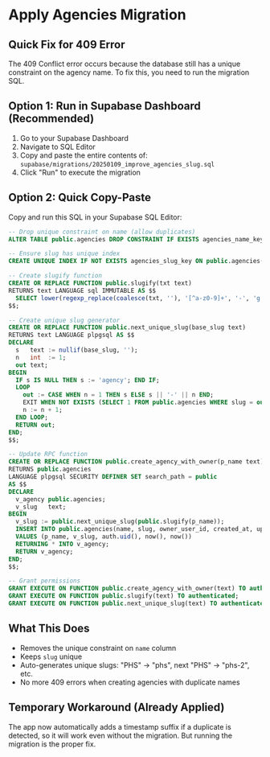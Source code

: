 # Apply Agencies Migration

## Quick Fix for 409 Error

The 409 Conflict error occurs because the database still has a unique constraint on the agency name. To fix this, you need to run the migration SQL.

## Option 1: Run in Supabase Dashboard (Recommended)

1. Go to your Supabase Dashboard
2. Navigate to SQL Editor
3. Copy and paste the entire contents of: `supabase/migrations/20250109_improve_agencies_slug.sql`
4. Click "Run" to execute the migration

## Option 2: Quick Copy-Paste

Copy and run this SQL in your Supabase SQL Editor:

```sql
-- Drop unique constraint on name (allow duplicates)
ALTER TABLE public.agencies DROP CONSTRAINT IF EXISTS agencies_name_key;

-- Ensure slug has unique index
CREATE UNIQUE INDEX IF NOT EXISTS agencies_slug_key ON public.agencies(slug);

-- Create slugify function
CREATE OR REPLACE FUNCTION public.slugify(txt text)
RETURNS text LANGUAGE sql IMMUTABLE AS $$
  SELECT lower(regexp_replace(coalesce(txt, ''), '[^a-z0-9]+', '-', 'g'))
$$;

-- Create unique slug generator
CREATE OR REPLACE FUNCTION public.next_unique_slug(base_slug text)
RETURNS text LANGUAGE plpgsql AS $$
DECLARE
  s   text := nullif(base_slug, '');
  n   int  := 1;
  out text;
BEGIN
  IF s IS NULL THEN s := 'agency'; END IF;
  LOOP
    out := CASE WHEN n = 1 THEN s ELSE s || '-' || n END;
    EXIT WHEN NOT EXISTS (SELECT 1 FROM public.agencies WHERE slug = out);
    n := n + 1;
  END LOOP;
  RETURN out;
END;
$$;

-- Update RPC function
CREATE OR REPLACE FUNCTION public.create_agency_with_owner(p_name text)
RETURNS public.agencies
LANGUAGE plpgsql SECURITY DEFINER SET search_path = public
AS $$
DECLARE
  v_agency public.agencies;
  v_slug   text;
BEGIN
  v_slug := public.next_unique_slug(public.slugify(p_name));
  INSERT INTO public.agencies(name, slug, owner_user_id, created_at, updated_at)
  VALUES (p_name, v_slug, auth.uid(), now(), now())
  RETURNING * INTO v_agency;
  RETURN v_agency;
END;
$$;

-- Grant permissions
GRANT EXECUTE ON FUNCTION public.create_agency_with_owner(text) TO authenticated;
GRANT EXECUTE ON FUNCTION public.slugify(text) TO authenticated;
GRANT EXECUTE ON FUNCTION public.next_unique_slug(text) TO authenticated;
```

## What This Does

- Removes the unique constraint on `name` column
- Keeps `slug` unique
- Auto-generates unique slugs: "PHS" → "phs", next "PHS" → "phs-2", etc.
- No more 409 errors when creating agencies with duplicate names

## Temporary Workaround (Already Applied)

The app now automatically adds a timestamp suffix if a duplicate is detected, so it will work even without the migration. But running the migration is the proper fix.